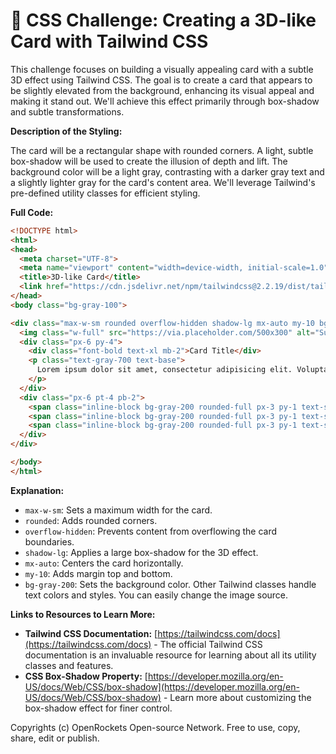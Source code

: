 # 🐞 CSS Challenge:  Creating a 3D-like Card with Tailwind CSS


This challenge focuses on building a visually appealing card with a subtle 3D effect using Tailwind CSS.  The goal is to create a card that appears to be slightly elevated from the background, enhancing its visual appeal and making it stand out.  We'll achieve this effect primarily through box-shadow and subtle transformations.

**Description of the Styling:**

The card will be a rectangular shape with rounded corners.  A light, subtle box-shadow will be used to create the illusion of depth and lift. The background color will be a light gray, contrasting with a darker gray text and a slightly lighter gray for the card's content area.  We'll leverage Tailwind's pre-defined utility classes for efficient styling.

**Full Code:**

```html
<!DOCTYPE html>
<html>
<head>
  <meta charset="UTF-8">
  <meta name="viewport" content="width=device-width, initial-scale=1.0">
  <title>3D-like Card</title>
  <link href="https://cdn.jsdelivr.net/npm/tailwindcss@2.2.19/dist/tailwind.min.css" rel="stylesheet">
</head>
<body class="bg-gray-100">

<div class="max-w-sm rounded overflow-hidden shadow-lg mx-auto my-10 bg-gray-200">
  <img class="w-full" src="https://via.placeholder.com/500x300" alt="Sunset in the mountains">
  <div class="px-6 py-4">
    <div class="font-bold text-xl mb-2">Card Title</div>
    <p class="text-gray-700 text-base">
      Lorem ipsum dolor sit amet, consectetur adipisicing elit. Voluptatibus quia, nulla! Maiores et perferendis eaque, exercitationem praesentium nihil.
    </p>
  </div>
  <div class="px-6 pt-4 pb-2">
    <span class="inline-block bg-gray-200 rounded-full px-3 py-1 text-sm font-semibold text-gray-700 mr-2">#photography</span>
    <span class="inline-block bg-gray-200 rounded-full px-3 py-1 text-sm font-semibold text-gray-700 mr-2">#travel</span>
    <span class="inline-block bg-gray-200 rounded-full px-3 py-1 text-sm font-semibold text-gray-700">#nature</span>
  </div>
</div>

</body>
</html>
```

**Explanation:**

* `max-w-sm`: Sets a maximum width for the card.
* `rounded`: Adds rounded corners.
* `overflow-hidden`: Prevents content from overflowing the card boundaries.
* `shadow-lg`: Applies a large box-shadow for the 3D effect.
* `mx-auto`: Centers the card horizontally.
* `my-10`: Adds margin top and bottom.
* `bg-gray-200`: Sets the background color.  Other Tailwind classes handle text colors and styles.  You can easily change the image source.


**Links to Resources to Learn More:**

* **Tailwind CSS Documentation:** [https://tailwindcss.com/docs](https://tailwindcss.com/docs) -  The official Tailwind CSS documentation is an invaluable resource for learning about all its utility classes and features.
* **CSS Box-Shadow Property:** [https://developer.mozilla.org/en-US/docs/Web/CSS/box-shadow](https://developer.mozilla.org/en-US/docs/Web/CSS/box-shadow) - Learn more about customizing the box-shadow effect for finer control.

Copyrights (c) OpenRockets Open-source Network. Free to use, copy, share, edit or publish.

